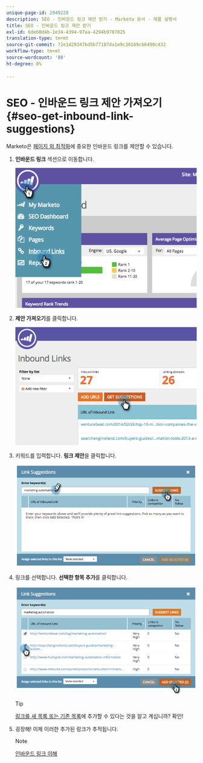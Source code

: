 ```yaml
---
unique-page-id: 2949228
description: SEO - 인바운드 링크 제안 받기 - Marketo 문서 - 제품 설명서
title: SEO - 인바운드 링크 제안 받기
exl-id: 6de60d4b-1e34-4394-97aa-4294b9787025
translation-type: tm+mt
source-git-commit: 72e1d29347bd5b77107da1e9c30169cb6490c432
workflow-type: tm+mt
source-wordcount: '80'
ht-degree: 0%

---
```


# SEO - 인바운드 링크 제안 가져오기 {#seo-get-inbound-link-suggestions}

Marketo은 [페이지 외 최적화](/help/marketo/product-docs/additional-apps/seo/understanding-seo/understanding-search-engine-optimization.md)에 중요한 인바운드 링크를 제안할 수 있습니다.

1. **인바운드 링크** 섹션으로 이동합니다.

   ![](assets/image2014-9-18-13-3a20-3a44.png)

1. **제안 가져오기**&#x200B;를 클릭합니다.

   ![](assets/image2014-9-18-13-3a21-3a8.png)

1. 키워드를 입력합니다. **링크 제안**&#x200B;을 클릭합니다.

   ![](assets/image2014-9-18-13-3a21-3a31.png)

1. 링크를 선택합니다. **선택한 항목 추가**&#x200B;를 클릭합니다.

   ![](assets/image2014-9-18-13-3a21-3a40.png)

   >[!TIP]
   >
   >[링크를 새 목록 또는 기존 목록](/help/marketo/product-docs/additional-apps/seo/inbound-links/seo-add-remove-an-inbound-link-url-from-a-list.md)에 추가할 수 있다는 것을 알고 계십니까? 확인!

1. 굉장해! 이제 이러한 추가된 링크가 추적됩니다.

   >[!NOTE]
   >
   >[인바운드 링크 이해](/help/marketo/product-docs/additional-apps/seo/inbound-links/seo-understanding-inbound-links.md)
